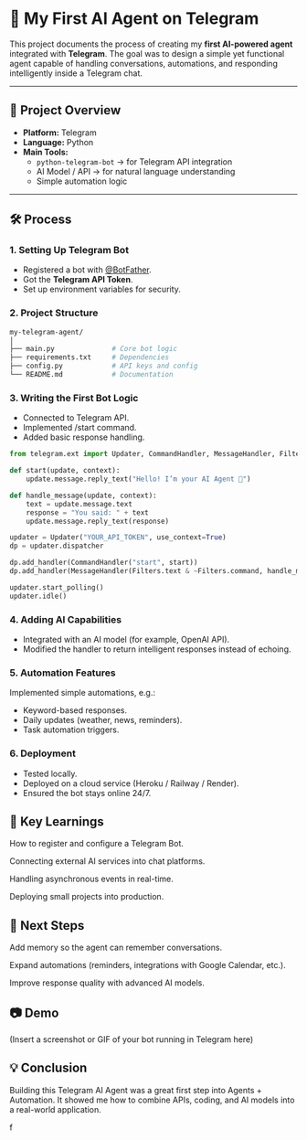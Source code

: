 # 🤖 My First AI Agent on Telegram  

This project documents the process of creating my **first AI-powered agent** integrated with **Telegram**. The goal was to design a simple yet functional agent capable of handling conversations, automations, and responding intelligently inside a Telegram chat.  

---

## 🚀 Project Overview  

- **Platform:** Telegram  
- **Language:** Python  
- **Main Tools:**  
  - `python-telegram-bot` → for Telegram API integration  
  - AI Model / API → for natural language understanding  
  - Simple automation logic  

---

## 🛠️ Process  

### 1. Setting Up Telegram Bot  
- Registered a bot with [@BotFather](https://t.me/botfather).  
- Got the **Telegram API Token**.  
- Set up environment variables for security.  

### 2. Project Structure  
```bash
my-telegram-agent/
│
├── main.py              # Core bot logic
├── requirements.txt     # Dependencies
├── config.py            # API keys and config
└── README.md            # Documentation
```
### 3. Writing the First Bot Logic
- Connected to Telegram API.
- Implemented /start command.
- Added basic response handling.

```python
from telegram.ext import Updater, CommandHandler, MessageHandler, Filters

def start(update, context):
    update.message.reply_text("Hello! I’m your AI Agent 🤖")

def handle_message(update, context):
    text = update.message.text
    response = "You said: " + text
    update.message.reply_text(response)

updater = Updater("YOUR_API_TOKEN", use_context=True)
dp = updater.dispatcher

dp.add_handler(CommandHandler("start", start))
dp.add_handler(MessageHandler(Filters.text & ~Filters.command, handle_message))

updater.start_polling()
updater.idle()


```

### 4. Adding AI Capabilities
- Integrated with an AI model (for example, OpenAI API).
- Modified the handler to return intelligent responses instead of echoing.

### 5. Automation Features

Implemented simple automations, e.g.:
- Keyword-based responses.
- Daily updates (weather, news, reminders).
- Task automation triggers.

### 6. Deployment

- Tested locally.
- Deployed on a cloud service (Heroku / Railway / Render).
- Ensured the bot stays online 24/7.

## 🎯 Key Learnings

How to register and configure a Telegram Bot.

Connecting external AI services into chat platforms.

Handling asynchronous events in real-time.

Deploying small projects into production.

## 📌 Next Steps

Add memory so the agent can remember conversations.

Expand automations (reminders, integrations with Google Calendar, etc.).

Improve response quality with advanced AI models.

## 📷 Demo

(Insert a screenshot or GIF of your bot running in Telegram here)

## 💡 Conclusion

Building this Telegram AI Agent was a great first step into Agents + Automation.
It showed me how to combine APIs, coding, and AI models into a real-world application.


<!-- 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''' --> f



